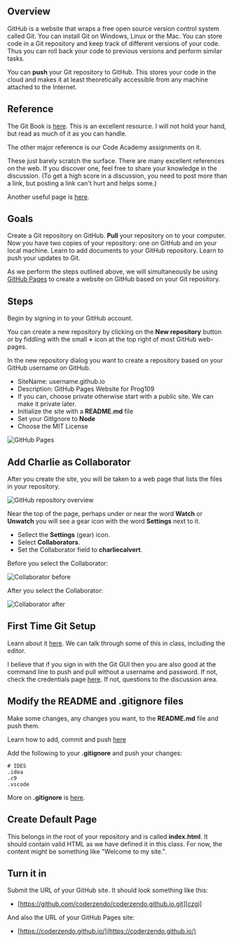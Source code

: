 ## Overview

GitHub is a website that wraps a free open source version control system called Git. You can install Git on Windows, Linux or the Mac. You can store code in a Git repository and keep track of different versions of your code. Thus you can roll back your code to previous versions and perform similar tasks.

You can **push** your Git repository to GitHub. This stores your code in the cloud and makes it at least theoretically accessible from any machine attached to the Internet.

## Reference

The Git Book is [here](https://git-scm.com/book/en/v2). This is an excellent resource. I will not hold your hand, but read as much of it as you can handle.

The other major reference is our Code Academy assignments on it.

These just barely scratch the surface. There are many excellent references on the web. If you discover one, feel free to share your knowledge in the discussion. (To get a high score in a discussion, you need to post more than a link, but posting a link can't hurt and helps some.)

Another useful page is [here][gitu].

## Goals

Create a Git repository on GitHub. **Pull** your repository on to your computer. Now you have two copies of your repository: one on GitHub and on your local machine. Learn to add documents to your GitHub repository. Learn to push your updates to Git.

As we perform the steps outlined above, we will simultaneously be using [GitHub Pages][gp] to create a website on GitHub based on your Git repository.

[gp]: https://pages.github.com/

## Steps

Begin by signing in to your GitHub account.

You can create a new repository by clicking on the **New repository** button or by fiddling with the small **+** icon at the top right of most GitHub web-pages.

In the new repository dialog you want to create a repository based on your GitHub username on GitHub.

- SiteName: username.github.io
- Description: GitHub Pages Website for Prog109
- If you can, choose private otherwise start with a public site. We can make it private later.
- Initialize the site with a **README.md** file
- Set your GitIgnore to **Node**
- Choose the MIT License

![GitHub Pages](https://s3.amazonaws.com/bucket01.elvenware.com/images/github-pages-2018.png)

## Add Charlie as Collaborator

After you create the site, you will be taken to a web page that lists the files in your repository.

![GitHub repository overview][gro]

Near the top of the page, perhaps under or near the word **Watch** or **Unwatch** you will see a gear icon with the word **Settings** next to it.

- Sellect the **Settings** (gear) icon.
- Select **Collaborators**.
- Set the Collaborator field to **charliecalvert**.

Before you select the Collaborator:

![Collaborator before][cbefore]

After you select the Collaborator:

![Collaborator after][cafter]

## First Time Git Setup

Learn about it [here][gitset]. We can talk through some of this in class, including the editor.

I believe that if you sign in with the Git GUI then you are also good at the command line to push and pull without a username and password. If not, check the credentials page [here][gitc]. If not, questions to the discussion area.

## Modify the README and .gitignore files

Make some changes, any changes you want, to the **README.md** file and push them.

Learn how to add, commit and push [here][gitacp]

Add the following to your **.gitignore** and push your changes:

```
# IDES
.idea
.c9
.vscode
```

More on **.gitignore** is [here][gig].

## Create Default Page

This belongs in the root of your repository and is called **index.html**. It should contain valid HTML as we have defined it in this class. For now, the content might be something like "Welcome to my site.".

## Turn it in

Submit the URL of your GitHub site. It should look something like this:

- [https://github.com/coderzendo/coderzendo.github.io.git][czgi]


And also the URL of your GitHub Pages site:

- [https://coderzendo.github.io/](https://coderzendo.github.io/)

[gro]: https://s3.amazonaws.com/bucket01.elvenware.com/images/github-settings.png
[cbefore]: https://s3.amazonaws.com/bucket01.elvenware.com/images/github-collab.png
[cafter]: https://s3.amazonaws.com/bucket01.elvenware.com/images/github-pages-collaborators.png
[czgi]: https://github.com/coderzendo/coderzendo.github.io.git
[gig]: https://www.elvenware.com/git-guide/git-ignore.html
[gitacp]: https://www.elvenware.com/git-guide/git-basics.html#git-files
[gitset]: https://git-scm.com/book/en/v1/Getting-Started-First-Time-Git-Setup
[gitc]: https://git-scm.com/book/en/v2/Git-Tools-Credential-Storage
[gitu]: https://docs.gitlab.com/ee/gitlab-basics/start-using-git.html
